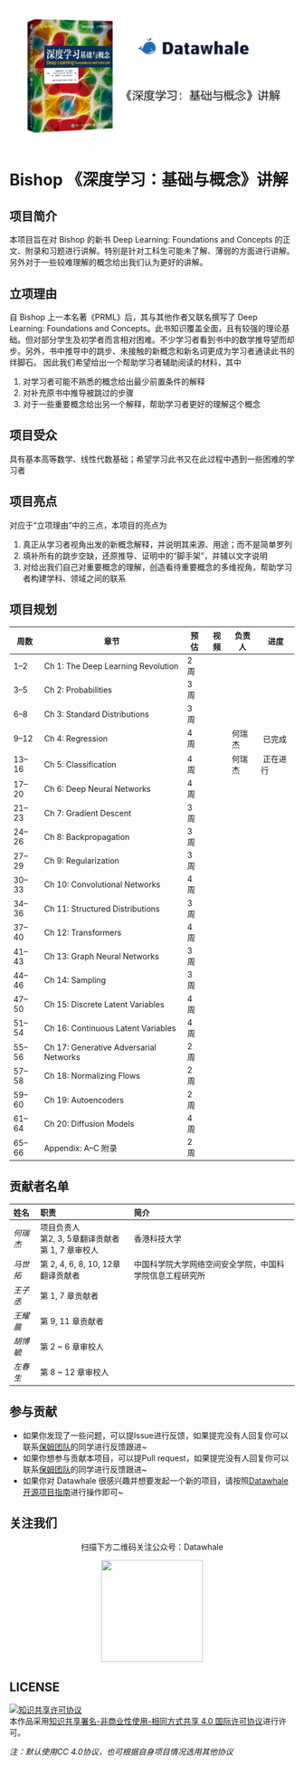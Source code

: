 
![](cover.png)

# Bishop 《深度学习：基础与概念》讲解

## 项目简介

本项目旨在对 Bishop 的新书 Deep Learning: Foundations and Concepts 的正文、附录和习题进行讲解。特别是针对工科生可能未了解、薄弱的方面进行讲解。另外对于一些较难理解的概念给出我们认为更好的讲解。

## 立项理由

自 Bishop 上一本名著《PRML》后，其与其他作者又联名撰写了 Deep Learning: Foundations and Concepts。此书知识覆盖全面，且有较强的理论基础。但对部分学生及初学者而言相对困难。不少学习者看到书中的数学推导望而却步。另外，书中推导中的跳步、未接触的新概念和新名词更成为学习者通读此书的绊脚石。
因此我们希望给出一个帮助学习者辅助阅读的材料，其中
 
1. 对学习者可能不熟悉的概念给出最少前置条件的解释
2. 对补充原书中推导被跳过的步骤
3. 对于一些重要概念给出另一个解释，帮助学习者更好的理解这个概念

## 项目受众

具有基本高等数学、线性代数基础；希望学习此书又在此过程中遇到一些困难的学习者

## 项目亮点

对应于“立项理由”中的三点，本项目的亮点为 

1. 真正从学习者视角出发的新概念解释，并说明其来源、用途；而不是简单罗列
2. 填补所有的跳步空缺，还原推导、证明中的“脚手架”，并辅以文字说明
3. 对给出我们自己对重要概念的理解，创造看待重要概念的多维视角，帮助学习者构建学科、领域之间的联系

## 项目规划


| 周数    | 章节                                     | 预估  | 视频  | 负责人 | 进度    |
| ----- | -------------------------------------- | --- | --- | --- | ----- |
| 1–2   | Ch 1: The Deep Learning Revolution     | 2 周 |     |     |       |
| 3–5   | Ch 2: Probabilities                    | 3 周 |     |     |       |
| 6–8   | Ch 3: Standard Distributions           | 3 周 |     |     |       |
| 9–12  | Ch 4: Regression                       | 4 周 |     | 何瑞杰 |  已完成  |
| 13–16 | Ch 5: Classification                   | 4 周 |     | 何瑞杰 |  正在进行 |
| 17–20 | Ch 6: Deep Neural Networks             | 4 周 |     |     |       |
| 21–23 | Ch 7: Gradient Descent                 | 3 周 |     |     |       |
| 24–26 | Ch 8: Backpropagation                  | 3 周 |     |     |       |
| 27–29 | Ch 9: Regularization                   | 3 周 |     |     |       |
| 30–33 | Ch 10: Convolutional Networks          | 4 周 |     |     |       |
| 34–36 | Ch 11: Structured Distributions        | 3 周 |     |     |       |
| 37–40 | Ch 12: Transformers                    | 4 周 |     |     |       |
| 41–43 | Ch 13: Graph Neural Networks           | 3 周 |     |     |       |
| 44–46 | Ch 14: Sampling                        | 3 周 |     |     |       |
| 47–50 | Ch 15: Discrete Latent Variables       | 4 周 |     |     |       |
| 51–54 | Ch 16: Continuous Latent Variables     | 4 周 |     |     |       |
| 55–56 | Ch 17: Generative Adversarial Networks | 2 周 |     |     |       |
| 57–58 | Ch 18: Normalizing Flows               | 2 周 |     |     |       |
| 59–60 | Ch 19: Autoencoders                    | 2 周 |     |     |       |
| 61–64 | Ch 20: Diffusion Models                | 4 周 |     |     |       |
| 65–66 | Appendix: A–C 附录                       | 2 周 |     |     |       |

## 贡献者名单

| 姓名 | 职责 | 简介 |
| :----| :---- | :---- |
| $何瑞杰$ | 项目负责人<br>第2, 3, 5章翻译贡献者<br>第 1, 7 章审校人 | 香港科技大学 |
| $马世拓$ | 第 2, 4, 6, 8, 10, 12章翻译贡献者 | 中国科学院大学网络空间安全学院，中国科学院信息工程研究所 |
| $王子丞$ | 第 1, 7 章贡献者 |  |
| $王耀晨$ | 第 9, 11 章贡献者 |  |
| $胡博毓$ | 第 2 ~ 6 章审校人 |  |
| $左春生$ | 第 8 ~ 12 章审校人 |  |

## 参与贡献

- 如果你发现了一些问题，可以提Issue进行反馈，如果提完没有人回复你可以联系[保姆团队](https://github.com/datawhalechina/DOPMC/blob/main/OP.md)的同学进行反馈跟进~
- 如果你想参与贡献本项目，可以提Pull request，如果提完没有人回复你可以联系[保姆团队](https://github.com/datawhalechina/DOPMC/blob/main/OP.md)的同学进行反馈跟进~
- 如果你对 Datawhale 很感兴趣并想要发起一个新的项目，请按照[Datawhale开源项目指南](https://github.com/datawhalechina/DOPMC/blob/main/GUIDE.md)进行操作即可~

## 关注我们

<div align=center>
<p>扫描下方二维码关注公众号：Datawhale</p>
<img src="https://raw.githubusercontent.com/datawhalechina/pumpkin-book/master/res/qrcode.jpeg" width = "180" height = "180">
</div>

## LICENSE

<a rel="license" href="http://creativecommons.org/licenses/by-nc-sa/4.0/"><img alt="知识共享许可协议" style="border-width:0" src="https://img.shields.io/badge/license-CC%20BY--NC--SA%204.0-lightgrey" /></a><br />本作品采用<a rel="license" href="http://creativecommons.org/licenses/by-nc-sa/4.0/">知识共享署名-非商业性使用-相同方式共享 4.0 国际许可协议</a>进行许可。

*注：默认使用CC 4.0协议，也可根据自身项目情况选用其他协议*

